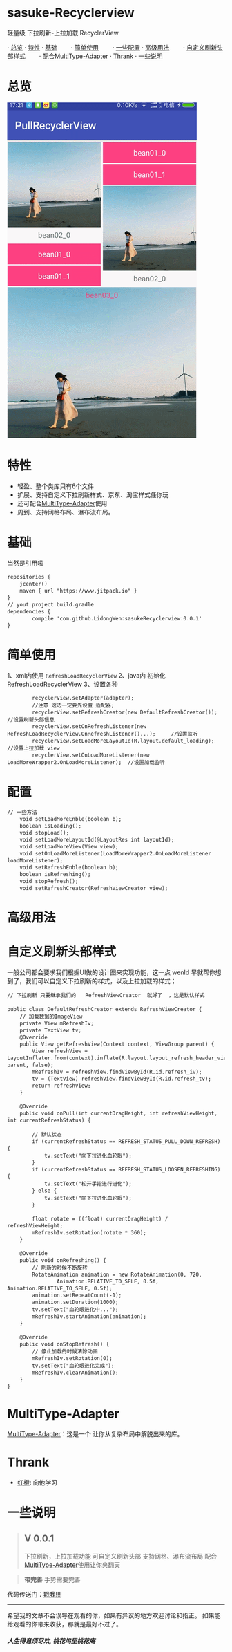 # sasuke-Recyclerview
轻量级 下拉刷新-上拉加载 RecyclerView

· [总览](#总览)
· [特性](#特性)
· [基础](#基础用法)
　　· [简单使用](#简单使用)
　　· [一些配置](#配置)
· [高级用法](#高级用法)
　　· [自定义刷新头部样式](#自定义刷新头部样式)
　　· [配合MultiType-Adapter](#MultiType-Adapter)
· [Thrank](#Thrank)
· [一些说明](#一些说明)
# 总览
![loading.gif](https://github.com/LidongWen/SasukeRecyclerView/blob/master/doc/refresh-pull.gif)


# 特性
- 轻盈、整个类库只有6个文件
- 扩展、支持自定义下拉刷新样式、京东、淘宝样式任你玩
- 还可配合[MultiType-Adapter](https://github.com/LidongWen/MultiTypeAdapter)使用
- 周到、支持网格布局、瀑布流布局。

# 基础
当然是引用啦
```
repositories {
    jcenter()
    maven { url "https://www.jitpack.io" }
}
// yout project build.gradle
dependencies {
        compile 'com.github.LidongWen:sasukeRecyclerview:0.0.1'
}
```
# 简单使用
1、xml内使用 `RefreshLoadRecyclerView`
2、java内 初始化  RefreshLoadRecyclerView
3、设置各种
```
        recyclerView.setAdapter(adapter);
        //注意 这边一定要先设置 适配器;
        recyclerView.setRefreshCreator(new DefaultRefreshCreator());    //设置刷新头部信息
        recyclerView.setOnRefreshListener(new RefreshLoadRecyclerView.OnRefreshListener()...);     //设置监听
        recyclerView.setLoadMoreLayoutId(R.layout.default_loading);     //设置上拉加载 view
        recyclerView.setOnLoadMoreListener(new LoadMoreWrapper2.OnLoadMoreListener);  //设置加载监听
```
# 配置
```
// 一些方法
    void setLoadMoreEnble(boolean b);
    boolean isLoading();
    void stopLoad();
    void setLoadMoreLayoutId(@LayoutRes int layoutId);
    void setLoadMoreView(View view);
    void setOnLoadMoreListener(LoadMoreWrapper2.OnLoadMoreListener loadMoreListener);
    void setRefreshEnble(boolean b);
    boolean isRefreshing();
    void stopRefresh();
    void setRefreshCreator(RefreshViewCreator view);

```

# 高级用法
# 自定义刷新头部样式
一般公司都会要求我们根据UI做的设计图来实现功能，这一点 wenld 早就帮你想到了，我们可以自定义下拉刷新的样式，以及上拉加载的样式；

```
// 下拉刷新 只要继承我们的   RefreshViewCreator  就好了  ，这是默认样式

public class DefaultRefreshCreator extends RefreshViewCreator {
    // 加载数据的ImageView
    private View mRefreshIv;
    private TextView tv;
    @Override
    public View getRefreshView(Context context, ViewGroup parent) {
        View refreshView = LayoutInflater.from(context).inflate(R.layout.layout_refresh_header_view, parent, false);
        mRefreshIv = refreshView.findViewById(R.id.refresh_iv);
        tv = (TextView) refreshView.findViewById(R.id.refresh_tv);
        return refreshView;
    }

    @Override
    public void onPull(int currentDragHeight, int refreshViewHeight, int currentRefreshStatus) {

        // 默认状态
        if (currentRefreshStatus == REFRESH_STATUS_PULL_DOWN_REFRESH) {
            tv.setText("向下拉进化血轮眼");
        }
        if (currentRefreshStatus == REFRESH_STATUS_LOOSEN_REFRESHING) {
            tv.setText("松开手指进行进化");
        } else {
            tv.setText("向下拉进化血轮眼");
        }

        float rotate = ((float) currentDragHeight) / refreshViewHeight;
        mRefreshIv.setRotation(rotate * 360);
    }

    @Override
    public void onRefreshing() {
        // 刷新的时候不断旋转
        RotateAnimation animation = new RotateAnimation(0, 720,
                Animation.RELATIVE_TO_SELF, 0.5f, Animation.RELATIVE_TO_SELF, 0.5f);
        animation.setRepeatCount(-1);
        animation.setDuration(1000);
        tv.setText("血轮眼进化中...");
        mRefreshIv.startAnimation(animation);
    }

    @Override
    public void onStopRefresh() {
        // 停止加载的时候清除动画
        mRefreshIv.setRotation(0);
        tv.setText("血轮眼进化完成");
        mRefreshIv.clearAnimation();
    }
}

```
# MultiType-Adapter

[MultiType-Adapter](http://www.jianshu.com/p/032a6773620b)：这是一个 让你从复杂布局中解脱出来的库。


# Thrank
- [红橙](http://www.jianshu.com/u/35083fcb7747): 向他学习

# 一些说明

> ##  V 0.0.1
> 下拉刷新，上拉加载功能
> 可自定义刷新头部
> 支持网格、瀑布流布局
> 配合[MultiType-Adapter](http://www.jianshu.com/p/032a6773620b)使用让你爽翻天


> **带完善**
> 手势需要完善

代码传送门：[戳我!!!](https://github.com/LidongWen/SasukeRecyclerView)

-----

希望我的文章不会误导在观看的你，如果有异议的地方欢迎讨论和指正。
如果能给观看的你带来收获，那就是最好不过了。

##### 人生得意须尽欢, 桃花坞里桃花庵